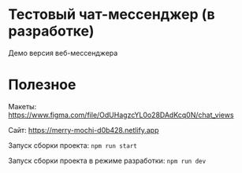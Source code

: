 # Тестовый чат-мессенджер (в разработке)

Демо версия веб-мессенджера


# Полезное

Макеты:
https://www.figma.com/file/OdUHagzcYL0o28DAdKcq0N/chat_views

Сайт:
https://merry-mochi-d0b428.netlify.app

Запуск сборки проекта:
`npm run start`

Запуск сборки проекта в режиме разработки:
`npm run dev`
